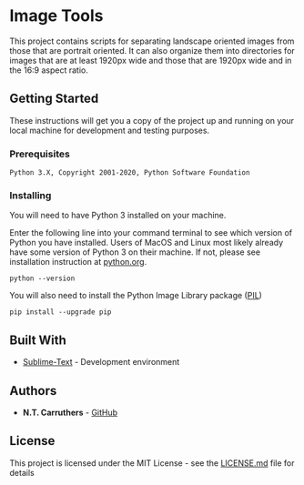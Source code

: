 # Image Tools

This project contains scripts for separating landscape oriented images from those that are portrait oriented. It can also organize them into directories for images that are at least 1920px wide and those that are 1920px wide and in the 16:9 aspect ratio.

## Getting Started

These instructions will get you a copy of the project up and running on your local machine for development and testing purposes.

### Prerequisites

```
Python 3.X, Copyright 2001-2020, Python Software Foundation
```

### Installing

You will need to have Python 3 installed on your machine.

Enter the following line into your command terminal to see which version of Python you have installed. Users of MacOS and Linux most likely already have some version of Python 3 on their machine. If not, please see installation instruction at [python.org](https://docs.python.org/3/).

```
python --version
```

You will also need to install the Python Image Library package ([PIL](https://pillow.readthedocs.io/en/stable/installation.html))

```
pip install --upgrade pip
```

## Built With

* [Sublime-Text](http://www.sublimetext.com/docs/3/) - Development environment

## Authors

* **N.T. Carruthers**  - [GitHub](https://github.com/gif007)

## License

This project is licensed under the MIT License - see the [LICENSE.md](LICENSE.md) file for details